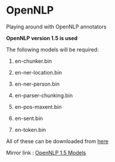 # OpenNLP
Playing around with OpenNLP annotators

__OpenNLP version 1.5 is used__

The following models will be required:

1. en-chunker.bin

2. en-ner-location.bin

3. en-ner-person.bin

4. en-parser-chunking.bin

5. en-pos-maxent.bin

6. en-sent.bin

7. en-token.bin

All of these can be downloaded from [here](http://opennlp.sourceforge.net/models-1.5/)

Mirror link : [OpenNLP 1.5 Models](https://sourceforge.net/projects/opennlp/files/models-1.5/)

